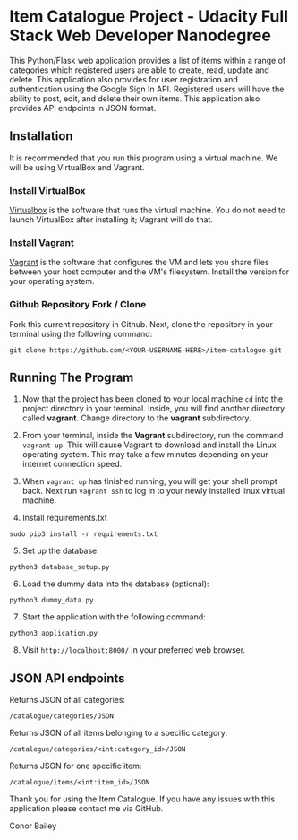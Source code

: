 # Item Catalogue Project - Udacity Full Stack Web Developer Nanodegree

This Python/Flask web application provides a list of items within a range of categories which registered users are able to create, read, update and delete. This application also provides for user registration and authentication using the Google Sign In API. Registered users will have the ability to post, edit, and delete their own items. This application also provides API endpoints in JSON format.

## Installation

It is recommended that you run this program using a virtual machine. We will be using VirtualBox and Vagrant.

### Install VirtualBox
[Virtualbox](https://www.virtualbox.org/wiki/Download_Old_Builds_5_1) is the software that runs the virtual machine. You do not need to launch VirtualBox after installing it; Vagrant will do that.

### Install Vagrant

[Vagrant](https://www.vagrantup.com/) is the software that configures the VM and lets you share files between your host computer and the VM's filesystem. Install the version for your operating system.

### Github Repository Fork / Clone

Fork this current repository in Github. Next, clone the repository in your terminal using the following command:

```
git clone https://github.com/<YOUR-USERNAME-HERE>/item-catalogue.git
```


## Running The Program

1. Now that the project has been cloned to your local machine `cd` into the project directory in your terminal. Inside, you will find another directory called **vagrant**. Change directory to the **vagrant** subdirectory.

2. From your terminal, inside the **Vagrant** subdirectory, run the command `vagrant up`. This will cause Vagrant to download and install the Linux operating system. This may take a few minutes depending on your internet connection speed.

3. When `vagrant up` has finished running, you will get your shell prompt back. Next run `vagrant ssh` to log in to your newly installed linux virtual machine. 

4. Install requirements.txt

```
sudo pip3 install -r requirements.txt
```

5. Set up the database:
```
python3 database_setup.py
```

6. Load the dummy data into the database (optional):
```
python3 dummy_data.py
```

7. Start the application with the following command:

```
python3 application.py
```

8. Visit `http://localhost:8000/` in your preferred web browser.

## JSON API endpoints

Returns JSON of all categories:

`/catalogue/categories/JSON`

Returns JSON of all items belonging to a specific category:

`/catalogue/categories/<int:category_id>/JSON`

Returns JSON for one specific item:

`/catalogue/items/<int:item_id>/JSON`


Thank you for using the Item Catalogue. If you have any issues with this application please contact me via GitHub.

Conor Bailey